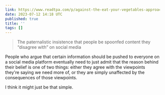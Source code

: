 ```yaml
---
link: https://www.readtpa.com/p/against-the-eat-your-vegetables-approach
date: 2023-07-12 14:18 UTC
published: true
title: ''
tags: []
---
```


> The paternalistic insistence that people be spoonfed content they “disagree with” on social media

People who argue that certain information should be pushed to everyone on a social media platform eventually need to just admit that the reason behind their belief is one of two things: either they agree with the viewpoints they're saying we need more of, or they are simply unaffected by the consequences of those viewpoints.

I think it might just be that simple.
